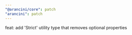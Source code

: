 ```yaml
---
"@arancini/core": patch
"arancini": patch
---
```


feat: add 'Strict' utility type that removes optional properties
